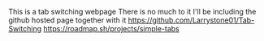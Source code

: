 This is a tab switching webpage
There is no much to it I'll be including the github hosted page together with it
https://github.com/Larrystone01/Tab-Switching
https://roadmap.sh/projects/simple-tabs
